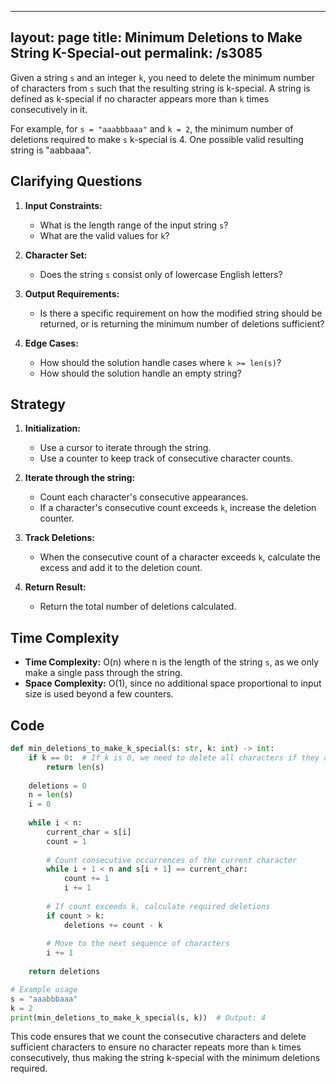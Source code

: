 
---
layout: page
title:  Minimum Deletions to Make String K-Special-out
permalink: /s3085
---

Given a string `s` and an integer `k`, you need to delete the minimum number of characters from `s` such that the resulting string is k-special. A string is defined as k-special if no character appears more than `k` times consecutively in it.

For example, for `s = "aaabbbaaa"` and `k = 2`, the minimum number of deletions required to make `s` k-special is 4. One possible valid resulting string is "aabbaaa".

## Clarifying Questions

1. **Input Constraints:**
   - What is the length range of the input string `s`?
   - What are the valid values for `k`?

2. **Character Set:**
   - Does the string `s` consist only of lowercase English letters?

3. **Output Requirements:**
   - Is there a specific requirement on how the modified string should be returned, or is returning the minimum number of deletions sufficient?

4. **Edge Cases:** 
   - How should the solution handle cases where `k >= len(s)`?
   - How should the solution handle an empty string?

## Strategy

1. **Initialization:**
   - Use a cursor to iterate through the string.
   - Use a counter to keep track of consecutive character counts.
   
2. **Iterate through the string:**
   - Count each character's consecutive appearances.
   - If a character's consecutive count exceeds `k`, increase the deletion counter.
   
3. **Track Deletions:**
   - When the consecutive count of a character exceeds `k`, calculate the excess and add it to the deletion count.
   
4. **Return Result:**
   - Return the total number of deletions calculated.

## Time Complexity

- **Time Complexity:** O(n) where n is the length of the string `s`, as we only make a single pass through the string.
- **Space Complexity:** O(1), since no additional space proportional to input size is used beyond a few counters.

## Code

```python
def min_deletions_to_make_k_special(s: str, k: int) -> int:
    if k == 0:  # If k is 0, we need to delete all characters if they appear more than 0 times.
        return len(s)
    
    deletions = 0
    n = len(s)
    i = 0
    
    while i < n:
        current_char = s[i]
        count = 1
        
        # Count consecutive occurrences of the current character
        while i + 1 < n and s[i + 1] == current_char:
            count += 1
            i += 1
        
        # If count exceeds k, calculate required deletions
        if count > k:
            deletions += count - k
            
        # Move to the next sequence of characters
        i += 1
    
    return deletions

# Example usage
s = "aaabbbaaa"
k = 2
print(min_deletions_to_make_k_special(s, k))  # Output: 4
```

This code ensures that we count the consecutive characters and delete sufficient characters to ensure no character repeats more than `k` times consecutively, thus making the string k-special with the minimum deletions required.